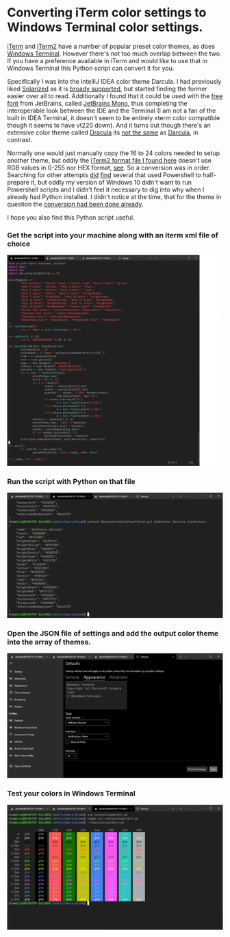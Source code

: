 # Converting iTerm color settings to Windows Terminal color settings.

[iTerm](http://iterm.sourceforge.net/) and [iTerm2](https://iterm2.com/)
have a number of popular preset color themes, as does [Windows
Terminal](https://docs.microsoft.com/en-us/windows/terminal/install).
However there's not too much overlap between the two. If you have a
preference available in iTerm and would like to use that in Windows Terminal
this Python script can convert it for you.

Specifically I was into the IntelliJ IDEA color theme Darcula. I had
previously liked [Solarized](https://ethanschoonover.com/solarized/) as it
is [broady supported](https://github.com/altercation/solarized), but
started finding the former easier over all to
read. Additionally I found that it could be used with the
[free font](https://www.jetbrains.com/mono/) from JetBrains, called
[JetBrains Mono](https://blog.jetbrains.com/blog/2020/01/15/jetbrains-mono-a-new-font-made-for-developers/),
thus completing the interoperable look between the IDE and the Terminal
(I am not a fan of the built in IDEA Terminal, it doesn't seem to be
entirely xterm color compatible  though it seems to have vt220
down). And it turns out though there's an extensive color theme called
[Dracula](https://draculatheme.com/)
its [not the same](https://plugins.jetbrains.com/plugin/12275-dracula-theme)
as [Darcula](https://blog.jetbrains.com/blog/2013/06/11/inside-darcula-look-and-feel-an-interview-with-konstantin-bulenkov/),
in contrast.

Normally one would just manually copy the 16 to 24 colors needed to setup
another theme, but oddly the
[iTerm2 format file I found here](https://iterm2colorschemes.com/)
doesn't use RGB values in 0-255 nor HEX format,
[see](JetBrains%20Darcula.itermcolors).
So a conversion was in order.  Searching for other attempts
[did](https://rakhesh.com/powershell/converting-iterm2-colours-to-windows-terminal-colors/)
[find](https://github.com/rakheshster/iTerm2WindowsTerminal)
several
that used Powershell to half-prepare it, but oddly my version of Windows 10
didn't want to run Powershell scripts and I didn't feel it necessary to dig
into why when I already had Python installed. I didn't notice at the time,
that for the theme in question the [conversion had been done already](
https://github.com/mbadolato/iTerm2-Color-Schemes/blob/master/windowsterminal/JetBrains%20Darcula.json).

I hope you also find this Python script useful.

### Get the script into your machine along with an iterm xml file of choice
![The script in Windows Terminal vim](win_terminal_vim_jetbrains_darcula.png "Checking the script in Windows Terminal")
### Run the script with Python on that file
![Running the script in Windows Terminal](win_terminal_run_jetbrains_darcula.png "Running the script")
### Open the JSON file of settings and add the output color theme into the array of themes.
![Set the output into the JSON file settings of Windows Terminal](win_terminal_set_jetbrains_darcula.png "Set the output into the JSON file of Windows Terminal")
### Test your colors in Windows Terminal
![Test your colors](win_terminal_test_jetbrains_darcula.png "Test the colors in the terminal")

